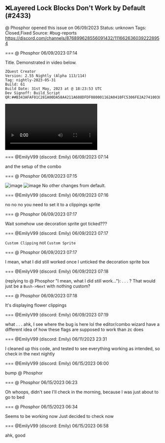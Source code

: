 ## ❌Layered Lock Blocks Don't Work by Default (#2433)
@ Phosphor opened this issue on 06/09/2023
Status: unknown
Tags: Closed,Fixed
Source: #bug-reports https://discord.com/channels/876899628556091432/1116626360392228954


=== @ Phosphor 06/09/2023 07:14

Title. Demonstrated in video below. 
```
ZQuest Creator
Version: 2.55 Nightly (Alpha 113/114)
Tag: nightly-2023-05-31
Build: 61
Build Date: 31st May, 2023 at @ 18:23:53 UTC
Dev Signoff: Build_Script
QR:##B343AFAF01C281A00DA58A4211A608DFDF080001162A0410FC5306FE2A274100381B02044031300000065824000000000000D0030000000000000000000000000000000000000000000000000000000034866C3140320000000000000000000000000000##
```
![image](https://cdn.discordapp.com/attachments/1116626360392228954/1116626360576774164/2023-06-09_02-50-52.mp4?ex=65eabad6&is=65d845d6&hm=4a61fea5bf54a119ce50504f8a02dd9484e249af753157053ec1881f4ed328b9&)

=== @EmilyV99 (discord: Emily) 06/09/2023 07:14

and the setup of the combo

=== @ Phosphor 06/09/2023 07:15


![image](https://cdn.discordapp.com/attachments/1116626360392228954/1116626680614752276/image.png?ex=65eabb22&is=65d84622&hm=eda162c78e54b68c08116ee9451039dd5d010db0cbec44fbe5d21a8c0cc8bf49&)
![image](https://cdn.discordapp.com/attachments/1116626360392228954/1116626680870600744/image.png?ex=65eabb22&is=65d84622&hm=7aad51938aaed1228718740a22f8091efafc75f04fc0ff924025871819832cab&)
No other changes from default.

=== @EmilyV99 (discord: Emily) 06/09/2023 07:16

no no no
you need to set it to a clippings sprite

=== @ Phosphor 06/09/2023 07:17

Wait somehow use decoration sprite got ticked???

=== @EmilyV99 (discord: Emily) 06/09/2023 07:17

`Custom Clipping`
not `Custom Sprite`

=== @ Phosphor 06/09/2023 07:17

I mean, what I did still worked once I unticked the decoration sprite box

=== @EmilyV99 (discord: Emily) 06/09/2023 07:18

(replying to @ Phosphor "I mean, what I did still work…"): . . . ?
That would just be a `Bush->Next` with nothing custom?

=== @ Phosphor 06/09/2023 07:18

It's displaying flower clippings

=== @EmilyV99 (discord: Emily) 06/09/2023 07:19

what
. . . ahk, I see where the bug is here lol
the editor/combo wizard have a different idea of how these flags are supposed to work than zc does

=== @EmilyV99 (discord: Emily) 06/11/2023 23:31

I cleaned up this code, and tested to see everything working as intended, so
check in the next nightly

=== @EmilyV99 (discord: Emily) 06/15/2023 06:00

bump @ Phosphor

=== @ Phosphor 06/15/2023 06:23

Oh whoops, didn't see
I'll check in the morning, because I was just about to go to bed

=== @ Phosphor 06/15/2023 06:34

Seems to be working now
Just decided to check now

=== @EmilyV99 (discord: Emily) 06/15/2023 06:58

ahk, good
